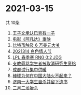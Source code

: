 # 2021-03-15
  共 10条

  <!-- BEGIN -->
  <!-- 最后更新时间:Mon Mar 15 2021 01:42:21 GMT+0000 (Coordinated Universal Time) -->
  1. [王子文承认已育有一子](https://www.zhihu.com/search?q=王子文)
1. [电影《阿凡达》重映](https://www.zhihu.com/search?q=阿凡达)
1. [比特币触及 6 万美元大关](https://www.zhihu.com/search?q=比特币)
1. [2021314 白色情人节](https://www.zhihu.com/search?q=白色情人节)
1. [ LPL 春季赛 RNG 0:2 JDG](https://www.zhihu.com/search?q=rng)
1. [支教辱骂学生者被取消研究生资格](https://www.zhihu.com/search?q=大连理工大学支教)
1. [成都试行集中供暖](https://www.zhihu.com/search?q=成都供暖)
1. [棒球为何在中国大陆火不起来？](https://www.zhihu.com/search?q=棒球)
1. [济南一大学生自杀并留下遗书](https://www.zhihu.com/search?q=济南大学学生自杀)
1. [二月二龙抬头](https://www.zhihu.com/search?q=二月二龙抬头 )
  <!-- END -->
  